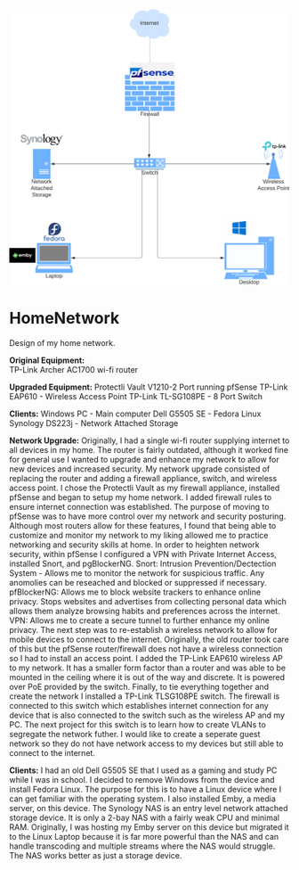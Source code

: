 ![Network Diagram](https://github.com/ToothGrinderx/HomeNetwork/blob/main/networkdiagram.png)
# HomeNetwork
Design of my home network.

**Original Equipment:**  
TP-Link Archer AC1700 wi-fi router

**Upgraded Equipment:**
Protectli Vault V1210-2 Port running pfSense
TP-Link EAP610 - Wireless Access Point
TP-Link TL-SG108PE - 8 Port Switch

**Clients:**
Windows PC - Main computer
Dell G5505 SE - Fedora Linux
Synology DS223j - Network Attached Storage

**Network Upgrade:**
  Originally, I had a single wi-fi router supplying internet to all devices in my home. The router is fairly outdated, although it worked fine for general use I wanted to upgrade and enhance my network to allow for new devices and increased security.
  My network upgrade consisted of replacing the router and adding a firewall appliance, switch, and wireless access point. I chose the Protectli Vault as my firewall appliance, installed pfSense and began to setup my home network. I added firewall rules to ensure internet connection was established. The purpose of moving to pfSense was to have more control over my network and security posturing. Although most routers allow for these features, I found that being able to customize and monitor my network to my liking allowed me to practice networking and security skills at home. In order to heighten network security, within pfSense I configured a VPN with Private Internet Access, installed Snort, and pgBlockerNG.
      Snort: Intrusion Prevention/Dectection System - Allows me to monitor the network for suspicious traffic. Any anomolies can be reseached and blocked or suppressed if necessary.
      pfBlockerNG: Allows me to block website trackers to enhance online privacy. Stops websites and advertises from collecting personal data which allows them analyze browsing habits and preferences across the internet.
      VPN: Allows me to create a secure tunnel to further enhance my online privacy. 
  The next step was to re-establish a wireless network to allow for mobile devices to connect to the internet. Originally, the old router took care of this but the pfSense router/firewall does not have a wireless connection so I had to install an access point. I added the TP-Link EAP610 wireless AP to my network. It has a smaller form factor than a router and was able to be mounted in the ceiling where it is out of the way and discrete. It is powered over PoE provided by the switch.
  Finally, to tie everything together and create the network I installed a TP-Link TLSG108PE switch. The firewall is connected to this switch which establishes internet connection for any device that is also connected to the switch such as the wireless AP and my PC. The next project for this switch is to learn how to create VLANs to segregate the network futher. I would like to create a seperate guest network so they do not have network access to my devices but still able to connect to the internet.

**Clients:**
  I had an old Dell G5505 SE that I used as a gaming and study PC while I was in school. I decided to remove Windows from the device and install Fedora Linux. The purpose for this is to have a Linux device where I can get familiar with the operating system. I also installed Emby, a media server, on this device. 
  The Synology NAS is an entry level network attached storage device. It is only a 2-bay NAS with a fairly weak CPU and minimal RAM. Originally, I was hosting my Emby server on this device but migrated it to the Linux Laptop because it is far more powerful than the NAS and can handle transcoding and multiple streams where the NAS would struggle. The NAS works better as just a storage device.
